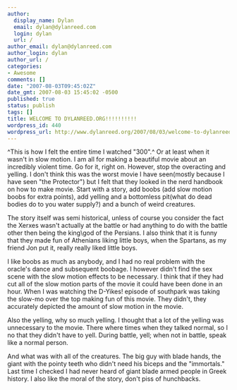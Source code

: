 ```yaml
---
author:
  display_name: Dylan
  email: dylan@dylanreed.com
  login: dylan
  url: /
author_email: dylan@dylanreed.com
author_login: dylan
author_url: /
categories:
- Awesome
comments: []
date: "2007-08-03T09:45:02Z"
date_gmt: 2007-08-03 15:45:02 -0500
published: true
status: publish
tags: []
title: WELCOME TO DYLANREED.ORG!!!!!!!!!!
wordpress_id: 440
wordpress_url: http://www.dylanreed.org/2007/08/03/welcome-to-dylanreedorg/
---
```


^This is how I felt the entire time I watched "300".^ Or at least when it wasn't in slow motion. I am all for making a beautiful movie about an incredibly violent time. Go for it, right on. However, stop the overacting and yelling. I don't think this was the worst movie I have seen(mostly because I have seen "the Protector") but I felt that they looked in the nerd handbook on how to make movie. Start with a story, add boobs (add slow motion boobs for extra points), add yelling and a bottomless pit(what do dead bodies do to you water supply?) and a bunch of weird creatures. 

The story itself was semi historical, unless of course you consider the fact the Xerxes wasn't actually at the battle or had anything to do with the battle other then being the king\god of the Persians. I also think that it is funny that they made fun of Athenians liking little boys, when the Spartans, as my friend Jon put it, really really liked little boys. 

I like boobs as much as anybody, and I had no real problem with the oracle's dance and subsequent boobage. I however didn't find the sex scene with the slow motion effects to be necessary. I think that if they had cut all of the slow motion parts of the movie it could have been done in an hour. When I was watching the D-Yikes! episode of southpark was taking the slow-mo over the top making fun of this movie. They didn't, they accurately depicted the amount of slow motion in the movie.

Also the yelling, why so much yelling. I thought that a lot of the yelling was unnecessary to the movie. There where times when they talked normal, so I no that they didn't have to yell. During battle, yell; when not in battle, speak like a normal person. 

And what was with all of the creatures. The big guy with blade hands, the giant with the pointy teeth who didn't need his biceps and the "immortals." Last time I checked I had never heard of giant blade armed people in Greek history. I also like the moral of the story, don't piss of hunchbacks.
